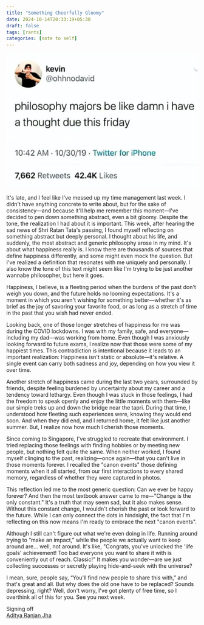 ```yaml
---
title: "Something Cheerfully Gloomy"
date: 2024-10-14T20:33:19+05:30
draft: false
tags: [rants]
categories: [note to self]
---
```


![](Cover.png)

It's late, and I feel like I've messed up my time management last week. I didn't have anything concrete to write about, but for the sake of consistency—and because it'll help me remember this moment—I've decided to pen down something abstract, even a bit gloomy. Despite the tone, the realization I had about it is important.
This week, after hearing the sad news of Shri Ratan Tata's passing, I found myself reflecting on something abstract but deeply personal. I thought about his life, and suddenly, the most abstract and generic philosophy arose in my mind. It's about what happiness really is. I know there are thousands of sources that define happiness differently, and some might even mock the question. But I've realized a definition that resonates with me uniquely and personally. I also know the tone of this text might seem like I'm trying to be just another wannabe philosopher, but here it goes.

Happiness, I believe, is a fleeting period when the burdens of the past don't weigh you down, and the future holds no looming expectations. It's a moment in which you aren't wishing for something better—whether it's as brief as the joy of savoring your favorite food, or as long as a stretch of time in the past that you wish had never ended.

Looking back, one of those longer stretches of happiness for me was during the COVID lockdowns. I was with my family, safe, and everyone—including my dad—was working from home. Even though I was anxiously looking forward to future exams, I realize now that those were some of my happiest times. This contradiction is intentional because it leads to an important realization: Happiness isn't static or absolute—it's relative. A single event can carry both sadness and joy, depending on how you view it over time.

Another stretch of happiness came during the last two years, surrounded by friends, despite feeling burdened by uncertainty about my career and a tendency toward lethargy. Even though I was stuck in those feelings, I had the freedom to speak openly and enjoy the little moments with them—like our simple treks up and down the bridge near the tapri. During that time, I understood how fleeting such experiences were, knowing they would end soon. And when they did end, and I returned home, it felt like just another summer. But, I realize now how much I cherish those moments.

Since coming to Singapore, I've struggled to recreate that environment. I tried replacing those feelings with finding hobbies or by meeting new people, but nothing felt quite the same. When neither worked, I found myself clinging to the past, realizing—once again—that you can't live in those moments forever. I recalled the "canon events" those defining moments when it all started, from our first interactions to every shared memory, regardless of whether they were captured in photos.

This reflection led me to the most generic question: Can we ever be happy forever? And then the most textbook answer came to me—"Change is the only constant." It's a truth that may seem sad, but it also makes sense. Without this constant change, I wouldn't cherish the past or look forward to the future. While I can only connect the dots in hindsight, the fact that I'm reflecting on this now means I'm ready to embrace the next "canon events".

Although I still can't figure out what we're even doing in life. Running around trying to “make an impact,” while the people we actually want to keep around are… well, not around. It's like, "Congrats, you've unlocked the 'life goals' achievement! Too bad everyone you want to share it with is conveniently out of reach. Classic!" It makes you wonder—are we just collecting successes or secretly playing hide-and-seek with the universe?

I mean, sure, people say, “You'll find new people to share this with,” and that's great and all. But why does the old one have to be replaced? Sounds depressing, right? Well, don't worry, I've got plenty of free time, so I overthink all of this for you. See you next week.

Signing off \
[Aditya Ranjan Jha](https://github.com/adi4comp)